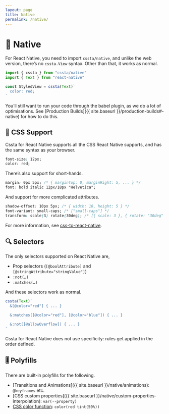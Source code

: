 ```yaml
---
layout: page
title: Native
permalink: /native/
---
```


# 📱 Native

For React Native, you need to import `cssta/native`, and unlike the web version, there’s no `cssta.View` syntax. Other than that, it works as normal.

```jsx
import { cssta } from "cssta/native"
import { Text } from "react-native"

const StyledView = cssta(Text)`
  color: red;
`
```

You’ll still want to run your code through the babel plugin, as we do a lot of optimisations. See [Production Builds]({{ site.baseurl }}/production-builds#-native) for how to do this.

## 📝 CSS Support

Cssta for React Native supports all the CSS React Native supports, and has the same syntax as your browser.

```css
font-size: 12px;
color: red;
```

There’s also support for short-hands.

```css
margin: 0px 5px; /* { marginTop: 0, marginRight: 5, ... } */
font: bold italic 12px/18px "Helvetica";
```

And support for more complicated attributes.

```css
shadow-offset: 10px 5px; /* { width: 10, height: 5 } */
font-variant: small-caps; /* ["small-caps"] */
transform: scale(3) rotate(30deg); /* [{ scale: 3 }, { rotate: "30deg" }] */
```

For more information, see [css-to-react-native](https://www.npmjs.com/package/css-to-react-native).

## 🔍 Selectors

The only selectors supported on React Native are,

* Prop selectors (`[@boolAttribute]` and `[@stringAttribute="stringValue"]`)
* `:not(…)`
* `:matches(…)`

And these selectors work as normal.

```jsx
cssta(Text)`
  &[@color="red"] { ... }

  &:matches([@color="red"], [@color="blue"]) { ... }

  &:not([@allowOverflow]) { ... }
`
```

Cssta for React Native does not use specificity: rules get applied in the order defined.

## 🎚 Polyfills

There are built-in polyfills for the following.

* [Transitions and Animations]({{ site.baseurl }}/native/animations): `@keyframes` etc.
* [CSS custom properties]({{ site.baseurl }}/native/custom-properties-interpolation): `var(--property)`
* [CSS color function](https://drafts.csswg.org/css-color/#modifying-colors): `color(red tint(50%))`
